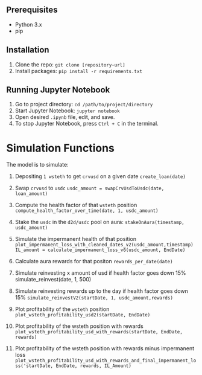 ## Prerequisites

- Python 3.x
- pip

## Installation

1. Clone the repo: `git clone [repository-url]`
2. Install packages: `pip install -r requirements.txt`

## Running Jupyter Notebook

1. Go to project directory: `cd /path/to/project/directory`
2. Start Jupyter Notebook: `jupyter notebook`
3. Open desired `.ipynb` file, edit, and save.
4. To stop Jupyter Notebook, press `Ctrl + C` in the terminal.

# Simulation Functions

The model is to simulate:
1. Depositing `1 wsteth` to get `crvusd` on a given date
`create_loan(date)`

2. Swap `crvusd` to `usdc` 
`usdc_amount = swapCrvUsdToUsdc(date, loan_amount)`

3. Compute the health factor of that `wsteth` position
`compute_health_factor_over_time(date, 1, usdc_amount)`

4. Stake the `usdc` in the `d2d/usdc` pool on aura: 
`stakeOnAura(timestamp, usdc_amount)`

5. Simulate the impermanent health of that position
`plot_impermanent_loss_with_cleaned_dates_v2(usdc_amount,timestamp)`
`IL_amount = calculate_impermanent_loss_v6(usdc_amount, EndDate)`

6. Calculate aura rewards for that positon 
`rewards_per_date(date)`

7. Simulate reinvesting x amount of usd if health factor goes down 15%
simulate_reinvest(date, 1, 500)

8. Simulate reinvesting rewards up to the day if health factor goes down 15%
`simulate_reinvestV2(startDate, 1, usdc_amount,rewards)`

9. Plot profitability of the `wsteth` position
`plot_wsteth_profitability_usd2(startDate, EndDate)`

10. Plot profitability of the wsteth position with rewards
`plot_wsteth_profitability_usd_with_rewards(startDate, EndDate, rewards)`

11. Plot profitability of the wsteth position with rewards minus impermanent loss
`plot_wsteth_profitability_usd_with_rewards_and_final_impermanent_loss('startDate, EndDate, rewards, IL_Amount)`
